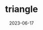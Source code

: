 ---
title: "triangle"
cc-type: shape
date: 2023-06-17
hashtag: "triangle"
type-of: polygon
tags:
  - polygon
  - geometry
---